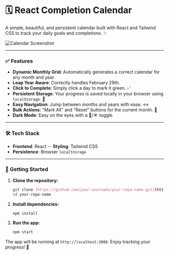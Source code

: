 # 🗓️ React Completion Calendar

A simple, beautiful, and persistent calendar built with React and Tailwind CSS to track your daily goals and completions. ✨

![Calendar Screenshot](https://i.imgur.com/your-screenshot.png) <!-- It's a good idea to add a screenshot of your app here! -->

---

### ✅ Features

-   **Dynamic Monthly Grid**: Automatically generates a correct calendar for any month and year.
-   **Leap Year Aware**: Correctly handles February 29th.
-   **Click to Complete**: Simply click a day to mark it green. ✅
-   **Persistent Storage**: Your progress is saved locally in your browser using `localStorage`. 💾
-   **Easy Navigation**: Jump between months and years with ease. ↔️
-   **Bulk Actions**: "Mark All" and "Reset" buttons for the current month. 🚀
-   **Dark Mode**: Easy on the eyes with a 🌙/☀️ toggle.

---

### 🛠️ Tech Stack

-   **Frontend**: React
--   **Styling**: Tailwind CSS
-   **Persistence**: Browser `localStorage`

---

### 🚀 Getting Started

1.  **Clone the repository:**
    ```bash
    git clone [https://github.com/your-username/your-repo-name.git](https://github.com/your-username/your-repo-name.git)
    cd your-repo-name
    ```

2.  **Install dependencies:**
    ```bash
    npm install
    ```

3.  **Run the app:**
    ```bash
    npm start
    ```

The app will be running at `http://localhost:3000`. Enjoy tracking your progress! 🎉
